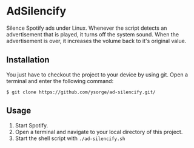 # AdSilencify

Silence Spotify ads under Linux. Whenever the script detects an advertisement that is played, it turns off the system sound. When the advertisement is over, it increases the volume back to it's original value.

## Installation

You just have to checkout the project to your device by using git. Open a terminal
and enter the following command:

`$ git clone https://github.com/ysorge/ad-silencify.git/`

## Usage

1. Start Spotify.
2. Open a terminal and navigate to your local directory of this project.
3. Start the shell script with `./ad-silencify.sh`

